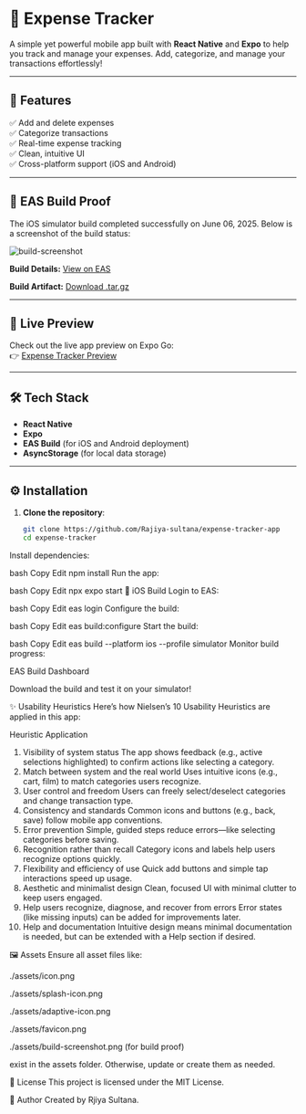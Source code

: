 # 📱 Expense Tracker

A simple yet powerful mobile app built with **React Native** and **Expo** to help you track and manage your expenses. Add, categorize, and manage your transactions effortlessly!

---

## 🚀 Features

✅ Add and delete expenses  
✅ Categorize transactions  
✅ Real-time expense tracking  
✅ Clean, intuitive UI  
✅ Cross-platform support (iOS and Android)

---

## 📸 EAS Build Proof

The iOS simulator build completed successfully on June 06, 2025. Below is a screenshot of the build status:

![build-screenshot](https://github.com/user-attachments/assets/7a01daee-a0c2-4723-8f58-72739f40a91f)


**Build Details:** [View on EAS](https://expo.dev/accounts/costume/projects/expense-tracker/builds/c521b28d-e190-4e81-bdc5-b86c6100827d)

**Build Artifact:** [Download .tar.gz](https://expo.dev/artifacts/eas/qkSFWHkj4StPPzEpKhfWac.tar.gz)

---

## 🔗 Live Preview

Check out the live app preview on Expo Go:  
👉 [Expense Tracker Preview](https://expo.dev/accounts/costume/projects/expense-tracker/builds/)


---

## 🛠️ Tech Stack

- **React Native**
- **Expo**
- **EAS Build** (for iOS and Android deployment)
- **AsyncStorage** (for local data storage)

---

## ⚙️ Installation

1. **Clone the repository**:
   ```bash
   git clone https://github.com/Rajiya-sultana/expense-tracker-app
   cd expense-tracker
Install dependencies:

bash
Copy
Edit
npm install
Run the app:

bash
Copy
Edit
npx expo start
🍏 iOS Build
Login to EAS:

bash
Copy
Edit
eas login
Configure the build:

bash
Copy
Edit
eas build:configure
Start the build:

bash
Copy
Edit
eas build --platform ios --profile simulator
Monitor build progress:

EAS Build Dashboard

Download the build and test it on your simulator!

✨ Usability Heuristics
Here’s how Nielsen’s 10 Usability Heuristics are applied in this app:

Heuristic	Application
1. Visibility of system status	The app shows feedback (e.g., active selections highlighted) to confirm actions like selecting a category.
2. Match between system and the real world	Uses intuitive icons (e.g., cart, film) to match categories users recognize.
3. User control and freedom	Users can freely select/deselect categories and change transaction type.
4. Consistency and standards	Common icons and buttons (e.g., back, save) follow mobile app conventions.
5. Error prevention	Simple, guided steps reduce errors—like selecting categories before saving.
6. Recognition rather than recall	Category icons and labels help users recognize options quickly.
7. Flexibility and efficiency of use	Quick add buttons and simple tap interactions speed up usage.
8. Aesthetic and minimalist design	Clean, focused UI with minimal clutter to keep users engaged.
9. Help users recognize, diagnose, and recover from errors	Error states (like missing inputs) can be added for improvements later.
10. Help and documentation	Intuitive design means minimal documentation is needed, but can be extended with a Help section if desired.

🖼️ Assets
Ensure all asset files like:

./assets/icon.png

./assets/splash-icon.png

./assets/adaptive-icon.png

./assets/favicon.png

./assets/build-screenshot.png (for build proof)

exist in the assets folder. Otherwise, update or create them as needed.

📄 License
This project is licensed under the MIT License.

🙌 Author
Created by Rjiya Sultana.
